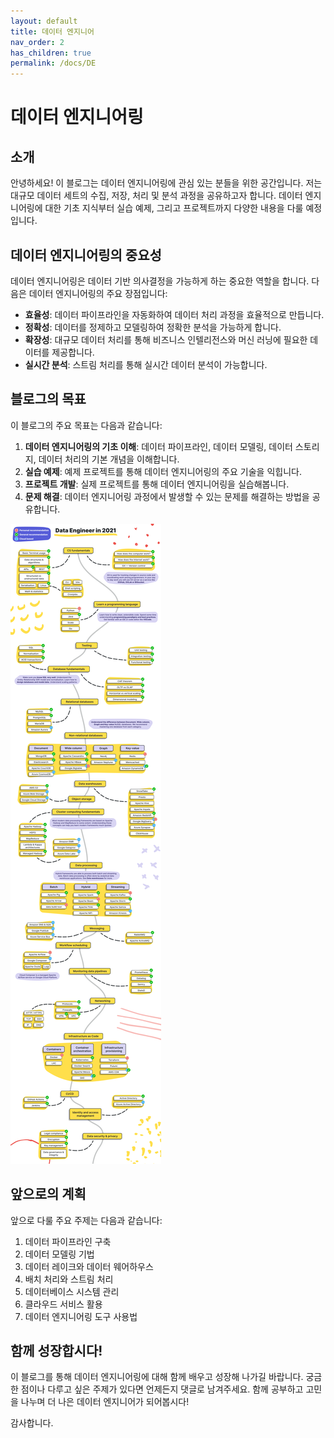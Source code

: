 ```yaml
---
layout: default
title: 데이터 엔지니어
nav_order: 2
has_children: true
permalink: /docs/DE
---
```


# 데이터 엔지니어링

## 소개

안녕하세요! 이 블로그는 데이터 엔지니어링에 관심 있는 분들을 위한 공간입니다. 저는 대규모 데이터 세트의 수집, 저장, 처리 및 분석 과정을 공유하고자 합니다. 데이터 엔지니어링에 대한 기초 지식부터 실습 예제, 그리고 프로젝트까지 다양한 내용을 다룰 예정입니다.

## 데이터 엔지니어링의 중요성

데이터 엔지니어링은 데이터 기반 의사결정을 가능하게 하는 중요한 역할을 합니다. 다음은 데이터 엔지니어링의 주요 장점입니다:

- **효율성**: 데이터 파이프라인을 자동화하여 데이터 처리 과정을 효율적으로 만듭니다.
- **정확성**: 데이터를 정제하고 모델링하여 정확한 분석을 가능하게 합니다.
- **확장성**: 대규모 데이터 처리를 통해 비즈니스 인텔리전스와 머신 러닝에 필요한 데이터를 제공합니다.
- **실시간 분석**: 스트림 처리를 통해 실시간 데이터 분석이 가능합니다.

## 블로그의 목표

이 블로그의 주요 목표는 다음과 같습니다:

1. **데이터 엔지니어링의 기초 이해**: 데이터 파이프라인, 데이터 모델링, 데이터 스토리지, 데이터 처리의 기본 개념을 이해합니다.
2. **실습 예제**: 예제 프로젝트를 통해 데이터 엔지니어링의 주요 기술을 익힙니다.
3. **프로젝트 개발**: 실제 프로젝트를 통해 데이터 엔지니어링을 실습해봅니다.
4. **문제 해결**: 데이터 엔지니어링 과정에서 발생할 수 있는 문제를 해결하는 방법을 공유합니다.

![ETL Process](/assets/images/DE/roadmap.png)

## 앞으로의 계획

앞으로 다룰 주요 주제는 다음과 같습니다:

1. 데이터 파이프라인 구축
2. 데이터 모델링 기법
3. 데이터 레이크와 데이터 웨어하우스
4. 배치 처리와 스트림 처리
5. 데이터베이스 시스템 관리
6. 클라우드 서비스 활용
7. 데이터 엔지니어링 도구 사용법

## 함께 성장합시다!

이 블로그를 통해 데이터 엔지니어링에 대해 함께 배우고 성장해 나가길 바랍니다. 궁금한 점이나 다루고 싶은 주제가 있다면 언제든지 댓글로 남겨주세요. 함께 공부하고 고민을 나누며 더 나은 데이터 엔지니어가 되어봅시다!

감사합니다.
